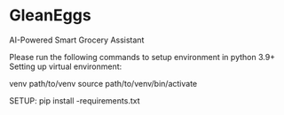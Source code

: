 # GleanEggs
AI-Powered Smart Grocery Assistant

Please run the following commands to setup environment in python 3.9+
Setting up virtual environment:

venv path/to/venv
source path/to/venv/bin/activate

SETUP:
pip install -requirements.txt
